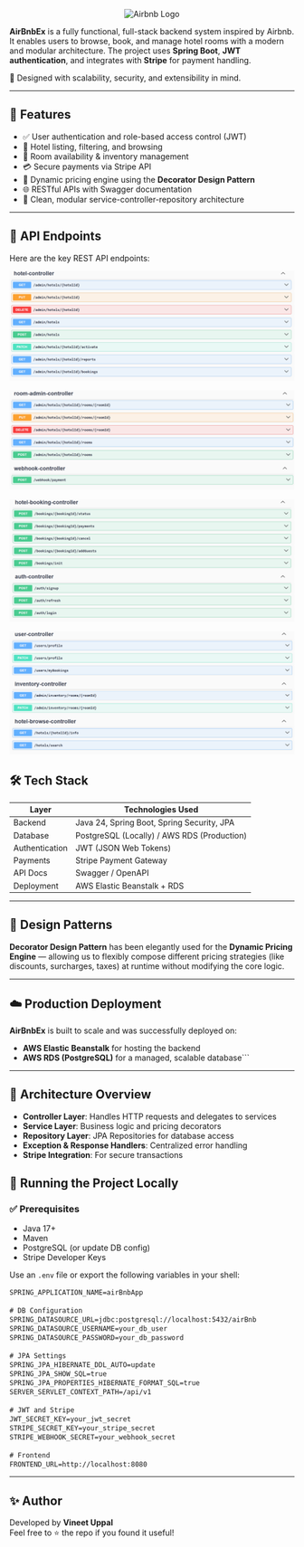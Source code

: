<p align="center">
  <img src="https://upload.wikimedia.org/wikipedia/commons/6/69/Airbnb_Logo_Bélo.svg" alt="Airbnb Logo" height="100" width="100"/>
</p>

**AirBnbEx** is a fully functional, full-stack backend system inspired by Airbnb. It enables users to browse, book, and manage hotel rooms with a modern and modular architecture. The project uses **Spring Boot**, **JWT authentication**, and integrates with **Stripe** for payment handling.

🚀 Designed with scalability, security, and extensibility in mind.

---

## 🎯 Features

- ✅ User authentication and role-based access control (JWT)
- 🏨 Hotel listing, filtering, and browsing
- 📆 Room availability & inventory management
- 💳 Secure payments via Stripe API
- 💸 Dynamic pricing engine using the **Decorator Design Pattern**
- 🌐 RESTful APIs with Swagger documentation
- 🧩 Clean, modular service-controller-repository architecture

---

## 📡 API Endpoints

Here are the key REST API endpoints:

![Hotel Controller](swagger-ui/swagger-ui1.png)

![Room Admin Controller & Webhook Controller](swagger-ui/swagger-ui2.png)

![Hotel Booking Controller & Auth Controller](swagger-ui/swagger-ui3.png)

![Miscellaneous Controller](swagger-ui/swagger-ui4.png)


## 🛠️ Tech Stack

| Layer        | Technologies Used                                      |
|-------------|---------------------------------------------------------|
| Backend      | Java 24, Spring Boot, Spring Security, JPA             |
| Database     | PostgreSQL (Locally) / AWS RDS (Production)            |
| Authentication | JWT (JSON Web Tokens)                              |
| Payments     | Stripe Payment Gateway                                 |
| API Docs     | Swagger / OpenAPI                                      |
| Deployment   | AWS Elastic Beanstalk + RDS                            |

---

## 🧠 Design Patterns

**Decorator Design Pattern** has been elegantly used for the **Dynamic Pricing Engine** — allowing us to flexibly compose different pricing strategies (like discounts, surcharges, taxes) at runtime without modifying the core logic.

---

## ☁️ Production Deployment

**AirBnbEx** is built to scale and was successfully deployed on:

- **AWS Elastic Beanstalk** for hosting the backend  
- **AWS RDS (PostgreSQL)** for a managed, scalable database```

---

## 🧾 Architecture Overview

- **Controller Layer**: Handles HTTP requests and delegates to services  
- **Service Layer**: Business logic and pricing decorators  
- **Repository Layer**: JPA Repositories for database access  
- **Exception & Response Handlers**: Centralized error handling  
- **Stripe Integration**: For secure transactions

## 🚀 Running the Project Locally

### ✅ Prerequisites

- Java 17+
- Maven
- PostgreSQL (or update DB config)
- Stripe Developer Keys

Use an `.env` file or export the following variables in your shell:

```env
SPRING_APPLICATION_NAME=airBnbApp

# DB Configuration
SPRING_DATASOURCE_URL=jdbc:postgresql://localhost:5432/airBnb
SPRING_DATASOURCE_USERNAME=your_db_user
SPRING_DATASOURCE_PASSWORD=your_db_password

# JPA Settings
SPRING_JPA_HIBERNATE_DDL_AUTO=update
SPRING_JPA_SHOW_SQL=true
SPRING_JPA_PROPERTIES_HIBERNATE_FORMAT_SQL=true
SERVER_SERVLET_CONTEXT_PATH=/api/v1

# JWT and Stripe
JWT_SECRET_KEY=your_jwt_secret
STRIPE_SECRET_KEY=your_stripe_secret
STRIPE_WEBHOOK_SECRET=your_webhook_secret

# Frontend
FRONTEND_URL=http://localhost:8080
```
---

## ✨ Author

Developed by **Vineet Uppal**  
Feel free to ⭐️ the repo if you found it useful!
